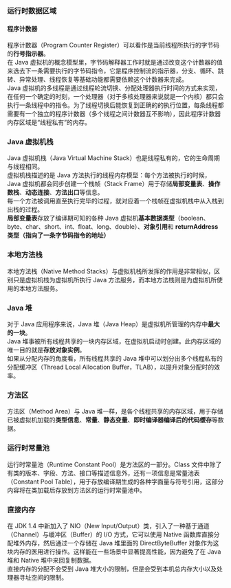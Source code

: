 ### 运行时数据区域
#### 程序计数器
程序计数器（Program Counter Register）可以看作是当前线程所执行的字节码的**行号指示器**。  
在 Java 虚拟机的概念模型里，字节码解释器工作时就是通过改变这个计数器的值来选去下一条需要执行的字节码指令，它是程序控制流的指示器，分支、循环、跳转、异常处理、线程恢复等基础功能都需要依赖这个计数器来完成。  
Java 虚拟机的多线程是通过线程轮流切换、分配处理器执行时间的方式来实现，在任何一个确定的时刻，一个处理器（对于多核处理器来说就是一个内核）都只会执行一条线程中的指令。为了线程切换后能恢复到正确的的执行位置，每条线程都需要有一个独立的程序计数器（多个线程之间计数器互不影响），因此程序计数器内存区域是“线程私有”的内存。

### Java 虚拟机栈
Java 虚拟机栈（Java Virtual Machine Stack）也是线程私有的，它的生命周期与线程相同。  
虚拟机栈描述的是 Java 方法执行的线程内存模型：每个方法被执行的时候，Java 虚拟机都会同步创建一个栈帧（Stack Frame）用于存储**局部变量表**、**操作数栈**、**动态连接**、**方法出口**等信息。  
每一个方法被调用直至执行完毕的过程，就对应着一个栈帧在虚拟机栈中从入栈到出栈的过程。  
**局部变量表**存放了编译期可知的各种 Java 虚拟机**基本数据类型**（boolean、byte、char、short、int、float、long、double）、**对象引用**和 **returnAddress类型（指向了一条字节码指令的地址）**

### 本地方法栈
本地方法栈（Native Method Stacks）与虚拟机栈所发挥的作用是非常相似，区别只是虚拟机栈为虚拟机所执行 Java 方法服务，而本地方法栈则是为虚拟机所使用的本地方法服务。

### Java 堆
对于 Java 应用程序来说，Java 堆（Java Heap）是虚拟机所管理的内存中**最大的一块**。  
Java 堆事被所有线程共享的一块内存区域，在虚拟机启动时创建。此内存区域的唯一目的就是**存放对象实例**。  
如果从分配内存的角度看，所有线程共享的 Java 堆中可以划分出多个线程私有的分配缓冲区（Thread Local Allocation Buffer，TLAB），以提升对象分配时的效率。

### 方法区
方法区（Method Area）与 Java 堆一样，是各个线程共享的内存区域，用于存储已被虚拟机加载的**类型信息**、**常量**、**静态变量**、**即时编译器编译后的代码缓存**等数据。

### 运行时常量池
运行时常量池（Runtime Constant Pool）是方法区的一部分。Class 文件中除了有类的版本、字段、方法、接口等描述信息外，还有一项信息是常量池表（Constant Pool Table），用于存放编译期生成的各种字面量与符号引用，这部分内容将在类加载后存放到方法区的运行时常量池中。

### 直接内存
在 JDK 1.4 中新加入了 NIO（New Input/Output）类，引入了一种基于通道（Channel）与缓冲区（Buffer）的 I/O 方式，它可以使用 Native 函数库直接分配堆外内存，然后通过一个存储在 Java 堆里面的 DirectByteBuffer 对象作为这块内存的医用进行操作。这样能在一些场景中显著提高性能，因为避免了在 Java 堆和 Native 堆中来回复制数据。  
直接内存的分配不会受到 Java 堆大小的限制，但是会受到本机总内存大小以及处理器寻址空间的限制。